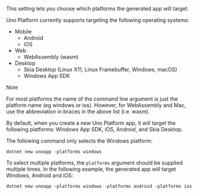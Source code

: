 This setting lets you choose which platforms the generated app will target.

Uno Platform currently supports targeting the following operating systems:

- Mobile
  - Android
  - iOS
- Web
  - WebAssembly (wasm)
- Desktop
  - Skia Desktop (Linux X11, Linux Framebuffer, Windows, macOS)
  - Windows App SDK

> [!NOTE]
> For most platforms the name of the command line argument is just the platform name (eg windows or ios). However, for WebAssembly and Mac, use the abbreviation in braces in the above list (i.e. wasm).

By default, when you create a new Uno Platform app, it will target the following platforms: Windows App SDK, iOS, Android, and Skia Desktop.

The following command only selects the Windows platform:

```dotnetcli
dotnet new unoapp -platforms windows
```

To select multiple platforms, the `platforms` argument should be supplied multiple times. In the following example, the generated app will target Windows, Android and iOS:

```dotnetcli
dotnet new unoapp -platforms windows -platforms android -platforms ios
```
